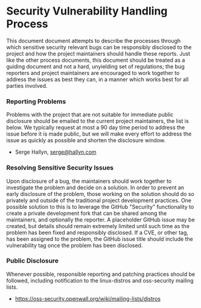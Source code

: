 Security Vulnerability Handling Process
===============================================================================

This document document attempts to describe the processes through which
sensitive security relevant bugs can be responsibly disclosed to the project
and how the project maintainers should handle these reports.  Just like the
other process documents, this document should be treated as a guiding document
and not a hard, unyielding set of regulations; the bug reporters and project
maintainers are encouraged to work together to address the issues as best they
can, in a manner which works best for all parties involved.

### Reporting Problems

Problems with the project that are not suitable for immediate public disclosure
should be emailed to the current project maintainers, the list is below.  We
typically request at most a 90 day time period to address the issue before it
is made public, but we will make every effort to address the issue as quickly
as possible and shorten the disclosure window.

* Serge Hallyn, serge@hallyn.com

### Resolving Sensitive Security Issues

Upon disclosure of a bug, the maintainers should work together to investigate
the problem and decide on a solution.  In order to prevent an early disclosure
of the problem, those working on the solution should do so privately and
outside of the traditional project development practices.  One possible
solution to this is to leverage the GitHub "Security" functionality to create a
private development fork that can be shared among the maintainers, and
optionally the reporter.  A placeholder GitHub issue may be created, but
details should remain extremely limited until such time as the problem has been
fixed and responsibly disclosed.  If a CVE, or other tag, has been assigned to
the problem, the GitHub issue title should include the vulnerability tag once
the problem has been disclosed.

### Public Disclosure

Whenever possible, responsible reporting and patching practices should be
followed, including notification to the linux-distros and oss-security mailing
lists.

* https://oss-security.openwall.org/wiki/mailing-lists/distros
